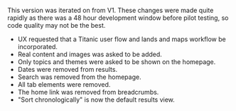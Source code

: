 This version was iterated on from V1. These changes were made quite rapidly as there was a 48 hour development window before pilot testing, so code quality may not be the best.

- UX requested that a Titanic user flow and lands and maps workflow be incorporated.
- Real content and images was asked to be added. 
- Only topics and themes were asked to be shown on the homepage.
- Dates were removed from results. 
- Search was removed from the homepage. 
- All tab elements were removed.
- The home link was removed from breadcrumbs. 
- "Sort chronologically" is now the default results view. 